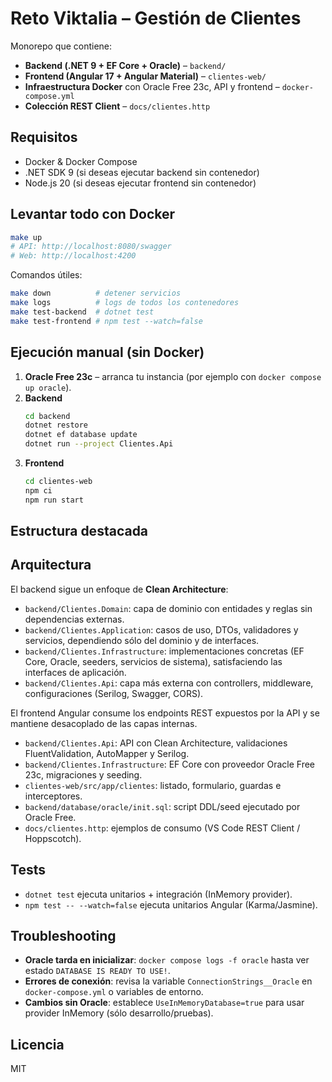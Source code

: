 # Reto Viktalia – Gestión de Clientes

Monorepo que contiene:

- **Backend (.NET 9 + EF Core + Oracle)** – `backend/`
- **Frontend (Angular 17 + Angular Material)** – `clientes-web/`
- **Infraestructura Docker** con Oracle Free 23c, API y frontend – `docker-compose.yml`
- **Colección REST Client** – `docs/clientes.http`

## Requisitos

- Docker & Docker Compose
- .NET SDK 9 (si deseas ejecutar backend sin contenedor)
- Node.js 20 (si deseas ejecutar frontend sin contenedor)

## Levantar todo con Docker

```bash
make up
# API: http://localhost:8080/swagger
# Web: http://localhost:4200
```

Comandos útiles:

```bash
make down          # detener servicios
make logs          # logs de todos los contenedores
make test-backend  # dotnet test
make test-frontend # npm test --watch=false
```

## Ejecución manual (sin Docker)

1. **Oracle Free 23c** – arranca tu instancia (por ejemplo con `docker compose up oracle`).
2. **Backend**
   ```bash
   cd backend
   dotnet restore
   dotnet ef database update
   dotnet run --project Clientes.Api
   ```
3. **Frontend**
   ```bash
   cd clientes-web
   npm ci
   npm run start
   ```

## Estructura destacada

## Arquitectura

El backend sigue un enfoque de **Clean Architecture**:

- `backend/Clientes.Domain`: capa de dominio con entidades y reglas sin dependencias externas.
- `backend/Clientes.Application`: casos de uso, DTOs, validadores y servicios, dependiendo sólo del dominio y de interfaces.
- `backend/Clientes.Infrastructure`: implementaciones concretas (EF Core, Oracle, seeders, servicios de sistema), satisfaciendo las interfaces de aplicación.
- `backend/Clientes.Api`: capa más externa con controllers, middleware, configuraciones (Serilog, Swagger, CORS).

El frontend Angular consume los endpoints REST expuestos por la API y se mantiene desacoplado de las capas internas.


- `backend/Clientes.Api`: API con Clean Architecture, validaciones FluentValidation, AutoMapper y Serilog.
- `backend/Clientes.Infrastructure`: EF Core con proveedor Oracle Free 23c, migraciones y seeding.
- `clientes-web/src/app/clientes`: listado, formulario, guardas e interceptores.
- `backend/database/oracle/init.sql`: script DDL/seed ejecutado por Oracle Free.
- `docs/clientes.http`: ejemplos de consumo (VS Code REST Client / Hoppscotch).

## Tests

- `dotnet test` ejecuta unitarios + integración (InMemory provider).
- `npm test -- --watch=false` ejecuta unitarios Angular (Karma/Jasmine).

## Troubleshooting

- **Oracle tarda en inicializar**: `docker compose logs -f oracle` hasta ver estado `DATABASE IS READY TO USE!`.
- **Errores de conexión**: revisa la variable `ConnectionStrings__Oracle` en `docker-compose.yml` o variables de entorno.
- **Cambios sin Oracle**: establece `UseInMemoryDatabase=true` para usar provider InMemory (sólo desarrollo/pruebas).

## Licencia

MIT
